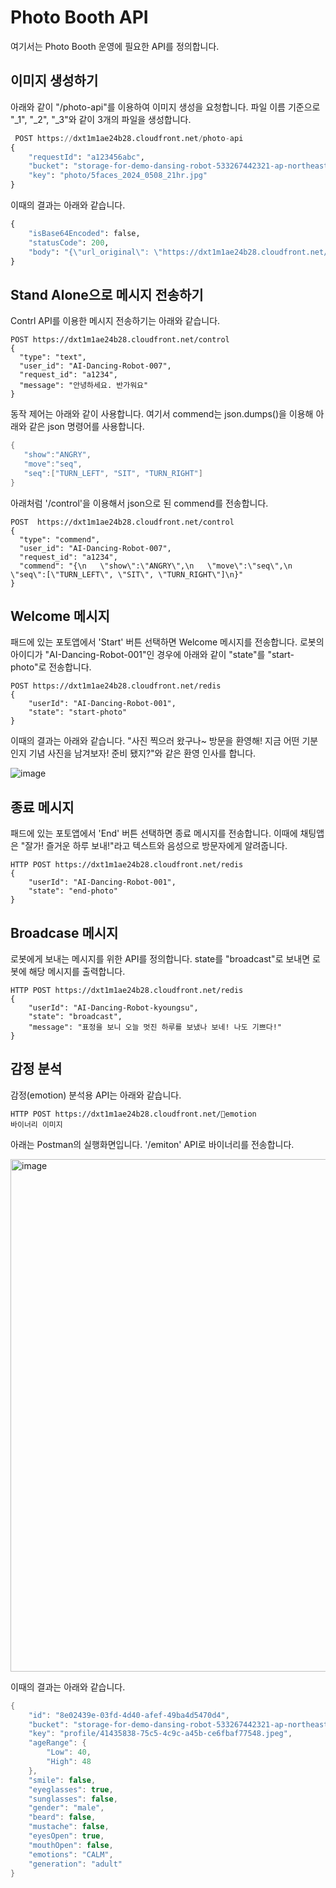 # Photo Booth API

여기서는 Photo Booth 운영에 필요한 API를 정의합니다.

## 이미지 생성하기

아래와 같이 "/photo-api"를 이용하여 이미지 생성을 요청합니다. 파일 이름 기준으로 "_1", "_2", "_3"와 같이 3개의 파일을 생성합니다.

```python
 POST https://dxt1m1ae24b28.cloudfront.net/photo-api
{
    "requestId": "a123456abc",
    "bucket": "storage-for-demo-dansing-robot-533267442321-ap-northeast-2",
    "key": "photo/5faces_2024_0508_21hr.jpg"
}
```

이때의 결과는 아래와 같습니다.

```python
{
    "isBase64Encoded": false,
    "statusCode": 200,
    "body": "{\"url_original\": \"https://dxt1m1ae24b28.cloudfront.net/photo/5faces_2024_0508_21hr.jpg\", \"url_generated\": \"[\\\"https://dxt1m1ae24b28.cloudfront.net/photo/photo_5faces_2024_0508_21hr_1.jpeg\\\", \\\"https://dxt1m1ae24b28.cloudfront.net/photo/photo_5faces_2024_0508_21hr_2.jpeg\\\", \\\"https://dxt1m1ae24b28.cloudfront.net/photo/photo_5faces_2024_0508_21hr_3.jpeg\\\"]\"}"
}
```

## Stand Alone으로 메시지 전송하기

Contrl API를 이용한 메시지 전송하기는 아래와 같습니다.

```text
POST https://dxt1m1ae24b28.cloudfront.net/control
{
  "type": "text",
  "user_id": "AI-Dancing-Robot-007",
  "request_id": "a1234",
  "message": "안녕하세요. 반가워요"
}
```

동작 제어는 아래와 같이 사용합니다. 여기서 commend는 json.dumps()을 이용해 아래와 같은 json 명령어를 사용합니다.

```java
{
   "show":"ANGRY",
   "move":"seq",
   "seq":["TURN_LEFT", "SIT", "TURN_RIGHT"]
}
```

아래처럼 '/control'을 이용해서 json으로 된 commend를 전송합니다. 

```text
POST  https://dxt1m1ae24b28.cloudfront.net/control
{
  "type": "commend",
  "user_id": "AI-Dancing-Robot-007",
  "request_id": "a1234",
  "commend": "{\n   \"show\":\"ANGRY\",\n   \"move\":\"seq\",\n   \"seq\":[\"TURN_LEFT\", \"SIT\", \"TURN_RIGHT\"]\n}"
}
```

## Welcome 메시지

패드에 있는 포토앱에서 'Start' 버튼 선택하면 Welcome 메시지를 전송합니다. 로봇의 아이디가 "AI-Dancing-Robot-001"인 경우에 아래와 같이 "state"를 "start-photo"로 전송합니다.

```text
POST https://dxt1m1ae24b28.cloudfront.net/redis
{
	"userId": "AI-Dancing-Robot-001",
	"state": "start-photo"
}
```
이때의 결과는 아래와 같습니다. "사진 찍으러 왔구나~ 방문을 환영해! 지금 어떤 기분인지 기념 사진을 남겨보자! 준비 됐지?"와 같은 환영 인사를 합니다.

![image](https://github.com/kyopark2014/demo-ai-dansing-robot/assets/52392004/6ed5e455-2d0e-4998-9287-46b156873f12)


## 종료 메시지

패드에 있는 포토앱에서 'End' 버튼 선택하면 종료 메시지를 전송합니다. 이때에 채팅앱은 "잘가! 즐거운 하루 보내!"라고 텍스트와 음성으로 방문자에게 알려줍니다.

```text
HTTP POST https://dxt1m1ae24b28.cloudfront.net/redis
{
	"userId": "AI-Dancing-Robot-001",
	"state": "end-photo"
}
```

## Broadcase 메시지

로봇에게 보내는 메시지를 위한 API를 정의합니다. state를 "broadcast"로 보내면 로봇에 해당 메시지를 출력합니다.

```text
HTTP POST https://dxt1m1ae24b28.cloudfront.net/redis
{
    "userId": "AI-Dancing-Robot-kyoungsu",
    "state": "broadcast", 
    "message": "표정을 보니 오늘 멋진 하루를 보냈나 보네! 나도 기쁘다!"
}
```

## 감정 분석

감정(emotion) 분석용 API는 아래와 같습니다. 

```text
HTTP POST https://dxt1m1ae24b28.cloudfront.net/emotion
바이너리 이미지
```

아래는 Postman의 실행화면입니다. '/emiton' API로 바이너리를 전송합니다. 

<img width="820" alt="image" src="https://github.com/kyopark2014/demo-ai-dansing-robot/assets/52392004/1d311d2e-484c-4790-bbeb-1d3545e4a35c">


이때의 결과는 아래와 같습니다.

```java
{
    "id": "8e02439e-03fd-4d40-afef-49ba4d5470d4",
    "bucket": "storage-for-demo-dansing-robot-533267442321-ap-northeast-2",
    "key": "profile/41435838-75c5-4c9c-a45b-ce6fbaf77548.jpeg",
    "ageRange": {
        "Low": 40,
        "High": 48
    },
    "smile": false,
    "eyeglasses": true,
    "sunglasses": false,
    "gender": "male",
    "beard": false,
    "mustache": false,
    "eyesOpen": true,
    "mouthOpen": false,
    "emotions": "CALM",
    "generation": "adult"
}
```

